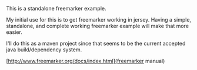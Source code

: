 This is a standalone freemarker example.

My initial use for this is to get freemarker working 
in jersey.  Having a simple, standalone, and complete working 
freemarker example will make that more easier.

I'll do this as a maven project since that seems to
be the current accepted java build/dependency system.

[http://www.freemarker.org/docs/index.html](freemarker manual)
